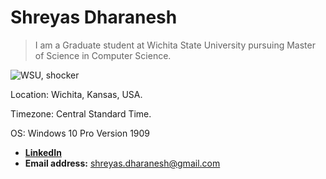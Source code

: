 
# Shreyas Dharanesh

> I am a Graduate student at Wichita State University
pursuing Master of Science in Computer Science.

![WSU, shocker](https://external-content.duckduckgo.com/iu/?u=https%3A%2F%2Fwww.topmastersinhealthcare.com%2Fwp-content%2Fuploads%2F2015%2F03%2FWichita-State-University-Masters-in-Healthcare-Administration.jpg&f=1&nofb=1)

Location: Wichita, Kansas, USA.

Timezone: Central Standard Time.

OS: Windows 10 Pro Version 1909

+ **[LinkedIn](https://www.linkedin.com/in/shreyas-dharanesh-80252656 "Shreyas Dharanesh's Profile")**
+ **Email address:** <shreyas.dharanesh@gmail.com>

